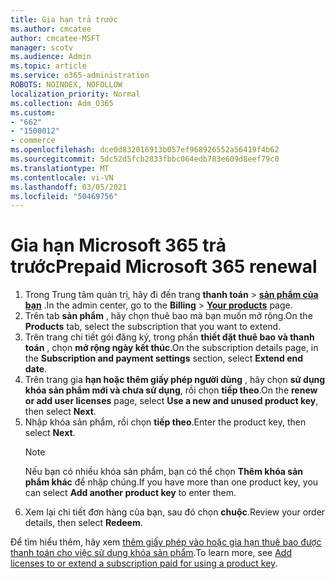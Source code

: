 ```yaml
---
title: Gia hạn trả trước
ms.author: cmcatee
author: cmcatee-MSFT
manager: scotv
ms.audience: Admin
ms.topic: article
ms.service: o365-administration
ROBOTS: NOINDEX, NOFOLLOW
localization_priority: Normal
ms.collection: Adm_O365
ms.custom:
- "662"
- "1500012"
- commerce
ms.openlocfilehash: dce0d832016913b057ef968926552a56419f4b62
ms.sourcegitcommit: 5dc52d5fcb2833fbbc064edb783e609d8eef79c0
ms.translationtype: MT
ms.contentlocale: vi-VN
ms.lasthandoff: 03/05/2021
ms.locfileid: "50469756"
---
```

# <a name="prepaid-microsoft-365-renewal"></a><span data-ttu-id="ff236-102">Gia hạn Microsoft 365 trả trước</span><span class="sxs-lookup"><span data-stu-id="ff236-102">Prepaid Microsoft 365 renewal</span></span>

1. <span data-ttu-id="ff236-103">Trong Trung tâm quản trị, hãy đi đến trang **thanh toán** \> **[sản phẩm của bạn](https://go.microsoft.com/fwlink/p/?linkid=842054)** .</span><span class="sxs-lookup"><span data-stu-id="ff236-103">In the admin center, go to the **Billing** \> **[Your products](https://go.microsoft.com/fwlink/p/?linkid=842054)** page.</span></span>
2. <span data-ttu-id="ff236-104">Trên tab **sản phẩm** , hãy chọn thuê bao mà bạn muốn mở rộng.</span><span class="sxs-lookup"><span data-stu-id="ff236-104">On the **Products** tab, select the subscription that you want to extend.</span></span>
3. <span data-ttu-id="ff236-105">Trên trang chi tiết gói đăng ký, trong phần **thiết đặt thuê bao và thanh toán** , chọn **mở rộng ngày kết thúc**.</span><span class="sxs-lookup"><span data-stu-id="ff236-105">On the subscription details page, in the **Subscription and payment settings** section, select **Extend end date**.</span></span>
4. <span data-ttu-id="ff236-106">Trên trang gia **hạn hoặc thêm giấy phép người dùng** , hãy chọn **sử dụng khóa sản phẩm mới và chưa sử dụng**, rồi chọn **tiếp theo**.</span><span class="sxs-lookup"><span data-stu-id="ff236-106">On the **renew or add user licenses** page, select **Use a new and unused product key**, then select **Next**.</span></span>
5. <span data-ttu-id="ff236-107">Nhập khóa sản phẩm, rồi chọn **tiếp theo**.</span><span class="sxs-lookup"><span data-stu-id="ff236-107">Enter the product key, then select **Next**.</span></span>
    > [!NOTE]
    > <span data-ttu-id="ff236-108">Nếu bạn có nhiều khóa sản phẩm, bạn có thể chọn **Thêm khóa sản phẩm khác** để nhập chúng.</span><span class="sxs-lookup"><span data-stu-id="ff236-108">If you have more than one product key, you can select **Add another product key** to enter them.</span></span>
6. <span data-ttu-id="ff236-109">Xem lại chi tiết đơn hàng của bạn, sau đó chọn **chuộc**.</span><span class="sxs-lookup"><span data-stu-id="ff236-109">Review your order details, then select **Redeem**.</span></span>

<span data-ttu-id="ff236-110">Để tìm hiểu thêm, hãy xem [thêm giấy phép vào hoặc gia hạn thuê bao được thanh toán cho việc sử dụng khóa sản phẩm](https://docs.microsoft.com/microsoft-365/commerce/licenses/add-licenses-using-product-key).</span><span class="sxs-lookup"><span data-stu-id="ff236-110">To learn more, see [Add licenses to or extend a subscription paid for using a product key](https://docs.microsoft.com/microsoft-365/commerce/licenses/add-licenses-using-product-key).</span></span>